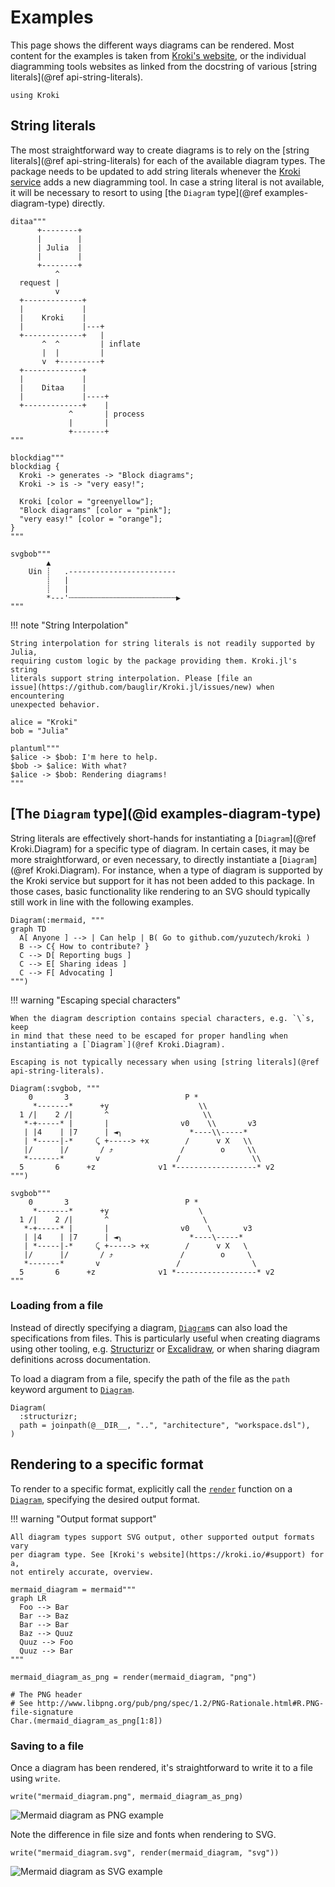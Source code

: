 # Examples

This page shows the different ways diagrams can be rendered. Most content for
the examples is taken from [Kroki's website](https://kroki.io), or the
individual diagramming tools websites as linked from the docstring of various
[string literals](@ref api-string-literals).

```@setup diagrams
using Kroki
```

## String literals

The most straightforward way to create diagrams is to rely on the [string
literals](@ref api-string-literals) for each of the available diagram types.
The package needs to be updated to add string literals whenever the [Kroki
service](https://kroki.io) adds a new diagramming tool. In case a string
literal is not available, it will be necessary to resort to using [the
`Diagram` type](@ref examples-diagram-type) directly.

```@example diagrams
ditaa"""
      +--------+
      |        |
      | Julia  |
      |        |
      +--------+
          ^
  request |
          v
  +-------------+
  |             |
  |    Kroki    |
  |             |---+
  +-------------+   |
       ^  ^         | inflate
       |  |         |
       v  +---------+
  +-------------+
  |             |
  |    Ditaa    |
  |             |----+
  +-------------+    |
             ^       | process
             |       |
             +-------+
"""
```

```@example diagrams
blockdiag"""
blockdiag {
  Kroki -> generates -> "Block diagrams";
  Kroki -> is -> "very easy!";

  Kroki [color = "greenyellow"];
  "Block diagrams" [color = "pink"];
  "very easy!" [color = "orange"];
}
"""
```

```@example diagrams
svgbob"""
        ▲
    Uin ┊   .------------------------
        ┊   |
        ┊   |
        *---'┄┄┄┄┄┄┄┄┄┄┄┄┄┄┄┄┄┄┄┄┄┄┄┄▶
"""
```

!!! note "String Interpolation"

    String interpolation for string literals is not readily supported by Julia,
    requiring custom logic by the package providing them. Kroki.jl's string
    literals support string interpolation. Please [file an
    issue](https://github.com/bauglir/Kroki.jl/issues/new) when encountering
    unexpected behavior.

```@example diagrams
alice = "Kroki"
bob = "Julia"

plantuml"""
$alice -> $bob: I'm here to help.
$bob -> $alice: With what?
$alice -> $bob: Rendering diagrams!
"""
```

## [The `Diagram` type](@id examples-diagram-type)

String literals are effectively short-hands for instantiating a
[`Diagram`](@ref Kroki.Diagram) for a specific type of diagram. In certain
cases, it may be more straightforward, or even necessary, to directly
instantiate a [`Diagram`](@ref Kroki.Diagram). For instance, when a type of
diagram is supported by the Kroki service but support for it has not been added
to this package. In those cases, basic functionality like rendering to an SVG
should typically still work in line with the following examples.

```@example diagrams
Diagram(:mermaid, """
graph TD
  A[ Anyone ] --> | Can help | B( Go to github.com/yuzutech/kroki )
  B --> C{ How to contribute? }
  C --> D[ Reporting bugs ]
  C --> E[ Sharing ideas ]
  C --> F[ Advocating ]
""")
```

!!! warning "Escaping special characters"

    When the diagram description contains special characters, e.g. `\`s, keep
    in mind that these need to be escaped for proper handling when
    instantiating a [`Diagram`](@ref Kroki.Diagram).

    Escaping is not typically necessary when using [string literals](@ref
    api-string-literals).

```@example diagrams
Diagram(:svgbob, """
    0       3                          P *
     *-------*      +y                    \\
  1 /|    2 /|       ^                     \\
   *-+-----* |       |                v0    \\       v3
   | |4    | |7      | ◄╮               *----\\-----*
   | *-----|-*     ⤹ +-----> +x        /      v X   \\
   |/      |/       / ⤴               /        o     \\
   *-------*       v                 /                \\
  5       6      +z              v1 *------------------* v2
""")
```

```@example diagrams
svgbob"""
    0       3                          P *
     *-------*      +y                    \
  1 /|    2 /|       ^                     \
   *-+-----* |       |                v0    \       v3
   | |4    | |7      | ◄╮               *----\-----*
   | *-----|-*     ⤹ +-----> +x        /      v X   \
   |/      |/       / ⤴               /        o     \
   *-------*       v                 /                \
  5       6      +z              v1 *------------------* v2
"""
```

### Loading from a file

Instead of directly specifying a diagram, [`Diagram`](@ref)s can also load the
specifications from files. This is particularly useful when creating diagrams
using other tooling, e.g. [Structurizr](https://structurizr.com) or
[Excalidraw](https://excalidraw.com), or when sharing diagram definitions
across documentation.

To load a diagram from a file, specify the path of the file as the `path`
keyword argument to [`Diagram`](@ref).

```@example diagrams
Diagram(
  :structurizr;
  path = joinpath(@__DIR__, "..", "architecture", "workspace.dsl"),
)
```

## Rendering to a specific format

To render to a specific format, explicitly call the [`render`](@ref) function
on a [`Diagram`](@ref), specifying the desired output format.

!!! warning "Output format support"

    All diagram types support SVG output, other supported output formats vary
    per diagram type. See [Kroki's website](https://kroki.io/#support) for a,
    not entirely accurate, overview.

```@example diagrams
mermaid_diagram = mermaid"""
graph LR
  Foo --> Bar
  Bar --> Baz
  Bar --> Bar
  Baz --> Quuz
  Quuz --> Foo
  Quuz --> Bar
"""

mermaid_diagram_as_png = render(mermaid_diagram, "png")

# The PNG header
# See http://www.libpng.org/pub/png/spec/1.2/PNG-Rationale.html#R.PNG-file-signature
Char.(mermaid_diagram_as_png[1:8])
```

### Saving to a file

Once a diagram has been rendered, it's straightforward to write it to a file
using `write`.

```@example diagrams
write("mermaid_diagram.png", mermaid_diagram_as_png)
```

![Mermaid diagram as PNG example](mermaid_diagram.png)

Note the difference in file size and fonts when rendering to SVG.

```@example diagrams
write("mermaid_diagram.svg", render(mermaid_diagram, "svg"))
```

![Mermaid diagram as SVG example](mermaid_diagram.svg)
